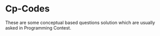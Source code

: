 # Cp-Codes
These are some conceptual based questions solution which are usually asked in Programming Contest.
